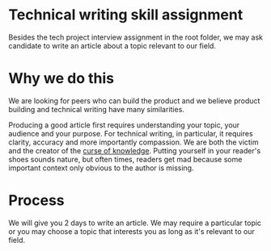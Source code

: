 # Technical writing skill assignment

Besides the tech project interview assignment in the root folder, we may ask candidate to write an article about a topic relevant to our field.

# Why we do this

We are looking for peers who can build the product and we believe product building and technical writing have many similarities.

Producing a good article first requires understanding your topic, your audience and your purpose. For technical writing, in particular, it requires clarity, accuracy and more importantly compassion. We are both the victim and the creator of the [curse of knowledge](https://en.wikipedia.org/wiki/Curse_of_knowledge). Putting yourself in your reader's shoes sounds nature, but often times, readers get mad because some important context only obvious to the author is missing.

# Process

We will give you 2 days to write an article. We may require a particular topic or you may choose a topic that interests you as long as it's relevant to our field.
